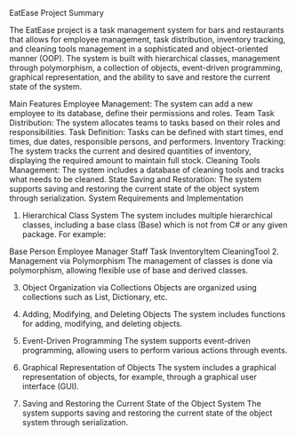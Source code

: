 EatEase Project Summary

The EatEase project is a task management system for bars and restaurants that allows for employee management, task distribution, inventory tracking, and cleaning tools management in a sophisticated and object-oriented manner (OOP). The system is built with hierarchical classes, management through polymorphism, a collection of objects, event-driven programming, graphical representation, and the ability to save and restore the current state of the system.

Main Features
Employee Management: The system can add a new employee to its database, define their permissions and roles.
Team Task Distribution: The system allocates teams to tasks based on their roles and responsibilities.
Task Definition: Tasks can be defined with start times, end times, due dates, responsible persons, and performers.
Inventory Tracking: The system tracks the current and desired quantities of inventory, displaying the required amount to maintain full stock.
Cleaning Tools Management: The system includes a database of cleaning tools and tracks what needs to be cleaned.
State Saving and Restoration: The system supports saving and restoring the current state of the object system through serialization.
System Requirements and Implementation
1. Hierarchical Class System
The system includes multiple hierarchical classes, including a base class (Base) which is not from C# or any given package. For example:

Base
Person
Employee
Manager
Staff
Task
InventoryItem
CleaningTool
2. Management via Polymorphism
The management of classes is done via polymorphism, allowing flexible use of base and derived classes.

3. Object Organization via Collections
Objects are organized using collections such as List, Dictionary, etc.

4. Adding, Modifying, and Deleting Objects
The system includes functions for adding, modifying, and deleting objects.

5. Event-Driven Programming
The system supports event-driven programming, allowing users to perform various actions through events.

6. Graphical Representation of Objects
The system includes a graphical representation of objects, for example, through a graphical user interface (GUI).

7. Saving and Restoring the Current State of the Object System
The system supports saving and restoring the current state of the object system through serialization.
